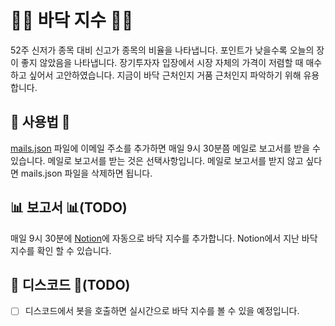 # 🦶🏻 바닥 지수 🦶🏻
52주 신저가 종목 대비 신고가 종목의 비율을 나타냅니다. 포인트가 낮을수록 오늘의 장이 좋지 않았음을 나타냅니다. 장기투자자 입장에서 시장 자체의 가격이 저렴할 때 매수하고 싶어서 고안하였습니다. 지금이 바닥 근처인지 거품 근처인지 파악하기 위해 유용합니다.

## 📄 사용법 📄
[mails.json](mails.json) 파일에 이메일 주소를 추가하면 매일 9시 30분쯤 메일로 보고서를 받을 수 있습니다. 메일로 보고서를 받는 것은 선택사항입니다. 메일로 보고서를 받지 않고 싶다면 mails.json 파일을 삭제하면 됩니다.

## 📊 보고서 📊(TODO)
매일 9시 30분에 [Notion](https://housetiger.notion.site/84307f0536e24c00bae0fa86ce06bb04)에 자동으로 바닥 지수를 추가합니다. Notion에서 지난 바닥 지수를 확인 할 수 있습니다.

## 👾 디스코드 👾(TODO)
- [ ] 디스코드에서 봇을 호출하면 실시간으로 바닥 지수를 볼 수 있을 예정입니다.